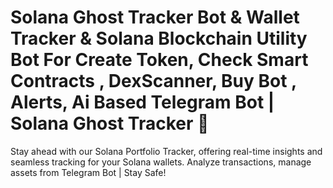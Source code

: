 # Solana Ghost Tracker Bot & Wallet Tracker & Solana Blockchain Utility Bot For Create Token, Check Smart Contracts , DexScanner, Buy Bot , Alerts, Ai Based Telegram Bot | Solana Ghost Tracker 👻


Stay ahead with our Solana Portfolio Tracker, offering real-time insights and seamless tracking for your Solana wallets. Analyze transactions, manage assets from Telegram Bot | Stay Safe!
